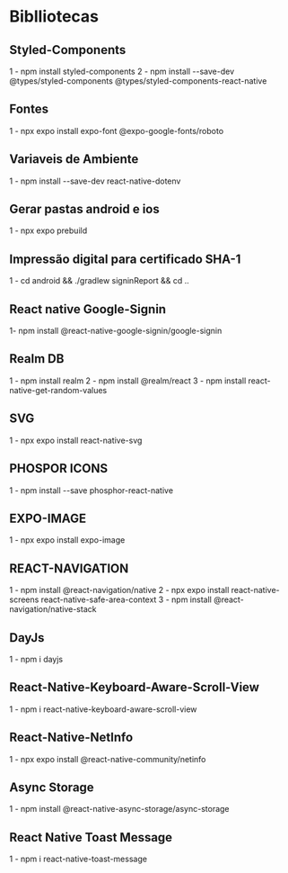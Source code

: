 # Biblliotecas

## Styled-Components

1 - npm install styled-components
 2 - npm install --save-dev @types/styled-components @types/styled-components-react-native

## Fontes

1 - npx expo install expo-font @expo-google-fonts/roboto

## Variaveis de Ambiente

1 - npm install --save-dev react-native-dotenv

## Gerar pastas android e ios

1 - npx expo prebuild

## Impressão digital para certificado SHA-1

1 - cd android && ./gradlew signinReport && cd ..

## React native Google-Signin

1- npm install @react-native-google-signin/google-signin

## Realm DB

1 - npm install realm
2 - npm install @realm/react
3 - npm install react-native-get-random-values

## SVG

1 - npx expo install react-native-svg

## PHOSPOR ICONS

1 - npm install --save phosphor-react-native

## EXPO-IMAGE

1 - npx expo install expo-image

## REACT-NAVIGATION

1 - npm install @react-navigation/native
  2 - npx expo install react-native-screens react-native-safe-area-context
    3 - npm install @react-navigation/native-stack

## DayJs

 1 - npm i dayjs

## React-Native-Keyboard-Aware-Scroll-View

1 - npm i react-native-keyboard-aware-scroll-view

## React-Native-NetInfo

1 - npx expo install @react-native-community/netinfo

## Async Storage  

1 - npm install @react-native-async-storage/async-storage

## React Native Toast Message

1 - npm i react-native-toast-message
